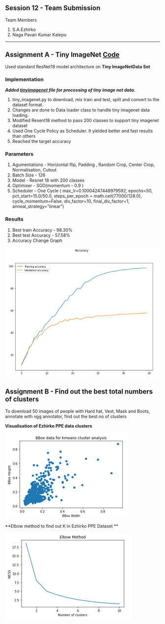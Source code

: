## Session 12 - Team Submission
Team Members
1. S.A.Ezhirko
2. Naga Pavan Kumar Kalepu
**********************************************************************************************************************
## **Assignment A - Tiny ImageNet**  [Code](https://github.com/eva5covergence/EVA5_AI_Projects_new/blob/master/orchestrators/Session12_Assignment.ipynb)


Used standard ResNet18 model architecture  on **Tiny ImageNetData Set**

### **Implementation**

***Added [tinyimagenet](https://github.com/eva5covergence/EVA5_AI_Projects_new/blob/master/data/tiny_imagenet.py) file for processing of tiny image net data.***

1. tiny_imagenet.py to download, mix train and test, split and convert to the dataset format.
2. Changes are done to Data loader class to handle tiny imagenet data loading.
3. Modified Resent18 method to pass 200 classes to support tiny imagenet dataset
4. Used One Cycle Policy as Scheduler. It yielded better and fast results than others
5. Reached the target accuracy

### **Parameters**

1. Agumentations - Horizontal flip, Padding , Random Crop, Center Crop, Normalisation, Cutout
2. Batch Size - 126
3. Model - Resnet 18 with 200 classes
4. Optimiser - SGD(momentum - 0.9 )
5. Scheduler - One Cycle (  max_lr=0.10004247448979592, epochs=50, pct_start=15.0/50.0, steps_per_epoch = math.ceil(77000/128.0), 
                  cycle_momentum=False, div_factor=10, final_div_factor=1, anneal_strategy="linear")

### **Results**

1. Best train Accuracy - 98.30%
2. Best test Accuracy - 57.58%
3. Accuracy Change Graph

![](images/AccuracyGraph.png)

## **Assignment B - Find out the best total numbers of clusters**

To download 50 images of people with Hard hat, Vest, Mask and Boots, annotate with vgg annotator, find out the best no of clusters
 
 **Visualisation of Ezhirko PPE data clusters**
 
![](images/EzhirkoScatterPlot.png)
 
 **Elbow method to find out K in Ezhirko PPE Dataset **
 
![](images/EzhirkoElbowPlot.png)
